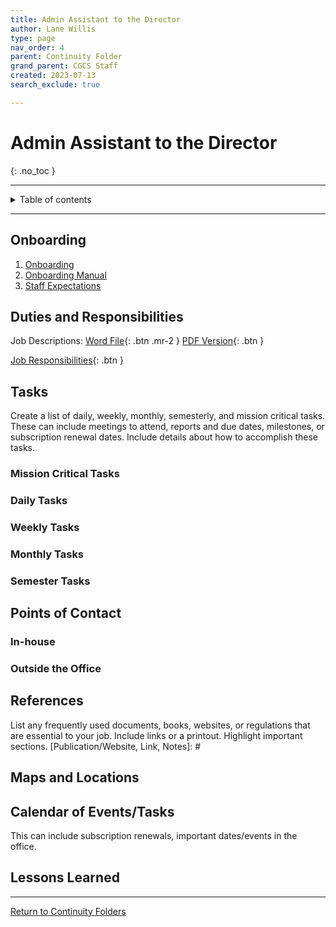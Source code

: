 ```yaml
---
title: Admin Assistant to the Director
author: Lane Willis
type: page
nav_order: 4
parent: Continuity Folder
grand_parent: CGCS Staff
created: 2023-07-13
search_exclude: true

---
```


# Admin Assistant to the Director
{: .no_toc }

---

<details closed markdown="block">
  <summary>
    Table of contents
  </summary>
  {: .text-delta }
1. TOC
{:toc}
</details>

---

## Onboarding
1. [Onboarding](/cgcs-staff-information/continuity/onboarding/onboarding.html)
2. [Onboarding Manual](/cgcs-staff-information/continuity//onboarding/onboarding-manual.html)
3. [Staff Expectations](/cgcs-staff-information/continuity/onboarding/staff-expectations.html)

## Duties and Responsibilities
Job Descriptions:
[Word File](/files/job-descriptions/admin-assitant-to-director/ADMINISTRATIVE%20ASSISTANT%20TO%20DIRECTOR%20AND%20GENERAL%20OFFICE.docx){: .btn .mr-2 }
[PDF Version](/files/job-descriptions/admin-assitant-to-director/ADMINISTRATIVE%20ASSISTANT%20TO%20DIRECTOR%20AND%20GENERAL%20OFFICE.pdf){: .btn }

[Job Responsibilities](https://missions.center/cgcs-staff-information/continuity/cgcs-job-responsibilities.html#administrative-assistant---timothy-waters){: .btn }

## Tasks
Create a list of daily, weekly, monthly, semesterly, and mission critical tasks. These can include meetings to attend, reports and due dates, milestones, or subscription renewal dates. Include details about how to accomplish these tasks.

### Mission Critical Tasks

### Daily Tasks

### Weekly Tasks

### Monthly Tasks

### Semester Tasks

## Points of Contact
[Name, Position, Phone #, Email, Notes]: #

### In-house

### Outside the Office

## References
List any frequently used documents, books, websites, or regulations that are essential to your job. Include links or a printout. Highlight important sections.
[Publication/Website, Link, Notes]: #

## Maps and Locations

## Calendar of Events/Tasks
This can include subscription renewals, important dates/events in the office.

## Lessons Learned

---

[Return to Continuity Folders](/cgcs-staff-information/continuity/continuity.html)
